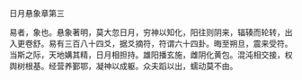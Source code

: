 日月悬象章第三

易者，象也。悬象著明，莫大忽日月，穷神以知化，阳往则阴来，辐辏而轮转，出入更卷舒。易有三百八十四爻，据爻摘符，符谓六十四卦。晦至朔旦，震来受符。当斯之际，天地媾其精，日月相担持。雄阳播玄施，雌阴化黄包。混沌相交接，权舆树根基。经营养鄞鄂，凝神以成躯。众夫蹈以出，蠕动莫不由。 

